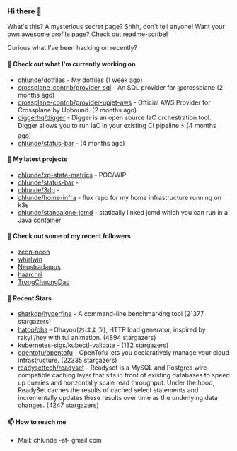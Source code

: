 ### Hi there 👋

What's this? A mysterious secret page? Shhh, don't tell anyone!
Want your own awesome profile page? Check out [readme-scribe](https://github.com/muesli/readme-scribe)!

Curious what I've been hacking on recently?

#### 👷 Check out what I'm currently working on

- [chlunde/dotfiles](https://github.com/chlunde/dotfiles) - My dotfiles (1 week ago)
- [crossplane-contrib/provider-sql](https://github.com/crossplane-contrib/provider-sql) - An SQL provider for @crossplane (2 months ago)
- [crossplane-contrib/provider-upjet-aws](https://github.com/crossplane-contrib/provider-upjet-aws) - Official AWS Provider for Crossplane by Upbound. (2 months ago)
- [diggerhq/digger](https://github.com/diggerhq/digger) - Digger is an open source IaC orchestration tool. Digger allows you to run IaC in your existing CI pipeline ⚡️   (4 months ago)
- [chlunde/status-bar](https://github.com/chlunde/status-bar) -  (4 months ago)

#### 🌱 My latest projects

- [chlunde/xp-state-metrics](https://github.com/chlunde/xp-state-metrics) - POC/WIP
- [chlunde/status-bar](https://github.com/chlunde/status-bar) - 
- [chlunde/3dp](https://github.com/chlunde/3dp) - 
- [chlunde/home-infra](https://github.com/chlunde/home-infra) - flux repo for my home infrastructure running on k3s 
- [chlunde/standalone-jcmd](https://github.com/chlunde/standalone-jcmd) - statically linked jcmd which you can run in a Java container



#### 👯 Check out some of my recent followers

- [zeon-neon](https://github.com/zeon-neon)
- [whirlwin](https://github.com/whirlwin)
- [Neustradamus](https://github.com/Neustradamus)
- [haarchri](https://github.com/haarchri)
- [TrongChuongDao](https://github.com/TrongChuongDao)

#### 🌟 Recent Stars

- [sharkdp/hyperfine](https://github.com/sharkdp/hyperfine) - A command-line benchmarking tool (21377 stargazers)
- [hatoo/oha](https://github.com/hatoo/oha) - Ohayou(おはよう), HTTP load generator, inspired by rakyll/hey with tui animation. (4894 stargazers)
- [kubernetes-sigs/kubectl-validate](https://github.com/kubernetes-sigs/kubectl-validate) -  (132 stargazers)
- [opentofu/opentofu](https://github.com/opentofu/opentofu) - OpenTofu lets you declaratively manage your cloud infrastructure. (22335 stargazers)
- [readysettech/readyset](https://github.com/readysettech/readyset) - Readyset is a MySQL and Postgres wire-compatible caching layer that sits in front of existing databases to speed up queries and horizontally scale read throughput. Under the hood, ReadySet caches the results of cached select statements and incrementally updates these results over time as the underlying data changes. (4247 stargazers)

#### 📫 How to reach me

- Mail: chlunde -at- gmail.com
